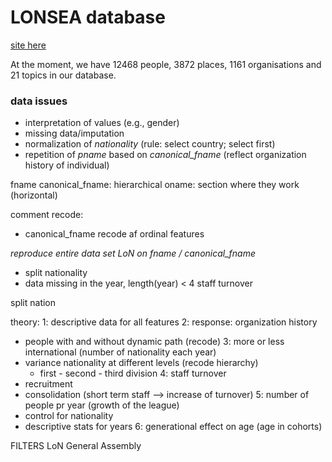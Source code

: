 # LONSEA database #
[site here](http://www.lonsea.de/)

At the moment, we have 12468 people, 3872 places, 1161 organisations and 21 topics in our database.

### data issues ###
- interpretation of values (e.g., gender)
- missing data/imputation
- normalization of *nationality* (rule: select country; select first)  
- repetition of *pname* based on *canonical_fname* (reflect organization history of individual)


fname
canonical_fname: hierarchical
oname: section where they work (horizontal)

comment recode:
- canonical_fname recode af ordinal features


*reproduce entire data set LoN on fname / canonical_fname*
  - split nationality
  - data missing in the year, length(year) < 4
staff turnover

split nation

theory:
1: descriptive data for all features
2: response: organization history
  - people with and without dynamic path (recode)
3: more or less international (number of nationality each year)
  - variance nationality at different levels (recode hierarchy)
    - first - second - third division
4: staff turnover
  - recruitment
  - consolidation (short term staff --> increase of turnover)
5: number of people pr year (growth of the league)
   - control for nationality
   - descriptive stats for years
6: generational effect on age (age in cohorts)

FILTERS
LoN
General Assembly
